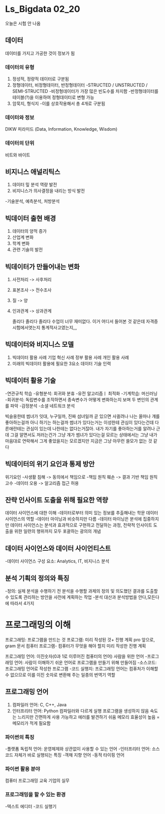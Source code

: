 # Ls_Bigdata 02_20
오늘은 시험 안 나옴
## 데이터
데이터를 가지고 가공한 것이 정보가 됨

### 데이터의 유형
1. 정성적, 정량적 데이터로 구분됨
2. 정형데이터, 비정형데이터, 반정형데이터
-STRUCTED / UNSTRUCTED / SEMI-STRUCTED
-비정형데이터가 가장 많은 빈도수를 차지함
-반정형데이터를 테이블(?)을 이용하여 정형데이터로 변형 가능
3. 암묵지, 형식지
-이를 상호작용해서 총 4개로 구분됨

### 데이터와 정보
DIKW 피라미드 (Data, Information, Knowledge, Wisdom)

### 데이터의 단위
비트와 바이트

## 비지니스 애널리틱스 
1. 데이터 밒 분석 역량 발전
2. 비지니스가 의사결정을 내리는 방식 발전

-기술분석, 예측분석, 처방분석

## 빅데이터 출현 배경
1. 데이터의 양적 증가
2. 산업계 변화
3. 학계 변화
4. 관련 기술의 발전

## 빅데이터가 만들어내는 변화
1. 사전처리 -> 사후처리
2. 표본조사 -> 전수조사
3. 질 -> 양
4. 인과관계 -> 상과관계

   졸리다 졸리다 졸리다 수업이 너무 재미없다. 이거 어디서 들어본 것 같은데 자격증 시험에서엿는지 통계적사고였는지,,,

## 빅데이터와 비지니스 모델
1. 빅데이터 활용 사례
   기업 혁신 사례
   정부 활용 사례
   개인 활용 사례
2. 미래의 빅데이터 활용에 필요한 3요소
   데이터 
   기술 
   인력
   
## 빅데이터 활용 기술
-연관규칙 학습
-유형분석: 회귀와 분휴
-유전 알고리즘ㅣ 최적화
-기계학습: 머신러닝
-회귀분석: 독립변수를 조작하면서 종속변수가 어떻게 변화하는지 보며 두 변인의 관계를 파악
-감정분석
-소셜 네트워크 분석

빅슬옹한테 썸녀가 잇대, 누구일까, 진짜 섬녀일까 곧 있으면 사귈려나 나는 올마나 걔를 좋아하는걸까 아니 하기는 하는걸까
썸녀가 있다는거는 이성한테 관심이 있다는건데 다른애란테는 관심이 있는데 나한테는 없다는거잖아.
내가 자기를 좋아하는거를 알려나 근데 그걸 알면서도 저러는건가
그냥 걔가 썸녀가 있다는걸 모르는 상태에서는 그냥 내가 마음대로 연락해서 그게 좋았을지는 모르겠지만 지금은 그냥 아무런 쓸모가 없는 것 같다

## 빅데이터의 위기 요인과 통제 방안
위기요인
-사생활 침해 -> 동의에서 책임으로
-책임 원칙 훼손 -> 결과 기반 책임 원칙 고수
-데이터 오용 -> 알고리즘 접근 허용

## 잔략 인사이트 도출을 위해 필요한 역량
데이터 사이언스에 대한 이해
-데이터로부터 의미 있는 정보를 추출해내는 학문
데이터 사이언스의 역할
-데이터 마이닝과 비슷하지만 다름
-데이터 마이닝은 분석에 집중하지만 데이터 사이언스는 분석과 효과적으로 구현하고 전달하는 과정, 전략적 인사이트 도출을 위한 일련의 행위까지 모두 포괄하는 광의의 개념

## 데이터 사이언스와 데이터 사이언티스트
-데이터 사이언스 구성 요소: Analytics, IT, 비지니스 분석

## 분석 기획의 정의와 특징
-정의: 실제 분석을 수행하기 전 분석을 수행할 과제의 정의 및 의도했던 결과를 도출할 수 있도록 관리하는 방안을 사전에 계획하는 작업
-분석 대산과 분석방법을 안다,모든다에 따라서 4가지

# 프로그래밍의 이해
프로그래밍: 프로그램을 만드는 것
프로그램: 미리 작성된 것+ 진행 계획
pro 앞으로, gram 문서
컴퓨터 프로그램- 컴퓨터가 무엇을 해야 할지 미리 작성한 진행 계획

프로그래밍 언어: 이진숫자(0과 1로 이루어진 컴퓨터의 언어)
사람을 위한 언어
-프로그래밍 언어: 사람이 이해하기 쉬운 언어로 프로그램을 만들기 위해 만들어짐
-소스코드: 프로그래밍 언어로 작성한 프로그램
-코드 실행지: 프로그래밍 언어는 컴퓨처가 이해할 수 없으므로 이를 이진 숫자로 변환해 주는 일종의 번역기 역할

## 프로그래밍 언어
1. 컴파일러 언어: C, C++, Java
2. 인터프리터 언어: Python
   컴파일러와 다르게 실행 프로그램을 생성하지 않음
   속도는 느리지만 간편하게 사용 가능하고 에러를 발견하기 쉬움
   메모리 효율성이 높음 = 메모리가 적게 필요함

### 파이썬의 특징
-플랫폼 독립적 언어: 운영체제와 상관없이 사용할 수 있는 언어
-인터프리터 언어: 소스코드 자체가 바로 실행되는 특징
-객채 지향 언어
-동적 타이핑 언어

### 파이썬 활용 분야
컴퓨터 프로그래밍 교육
기업의 실무

### 프로그래밍을 할 수 있는 환경
-텍스트 에디터
-코드 실행기


